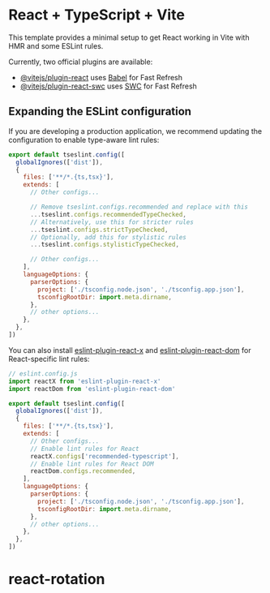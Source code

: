 # React + TypeScript + Vite

This template provides a minimal setup to get React working in Vite with HMR and some ESLint rules.

Currently, two official plugins are available:

- [@vitejs/plugin-react](https://github.com/vitejs/vite-plugin-react/blob/main/packages/plugin-react) uses [Babel](https://babeljs.io/) for Fast Refresh
- [@vitejs/plugin-react-swc](https://github.com/vitejs/vite-plugin-react/blob/main/packages/plugin-react-swc) uses [SWC](https://swc.rs/) for Fast Refresh

## Expanding the ESLint configuration

If you are developing a production application, we recommend updating the configuration to enable type-aware lint rules:

```js
export default tseslint.config([
  globalIgnores(['dist']),
  {
    files: ['**/*.{ts,tsx}'],
    extends: [
      // Other configs...

      // Remove tseslint.configs.recommended and replace with this
      ...tseslint.configs.recommendedTypeChecked,
      // Alternatively, use this for stricter rules
      ...tseslint.configs.strictTypeChecked,
      // Optionally, add this for stylistic rules
      ...tseslint.configs.stylisticTypeChecked,

      // Other configs...
    ],
    languageOptions: {
      parserOptions: {
        project: ['./tsconfig.node.json', './tsconfig.app.json'],
        tsconfigRootDir: import.meta.dirname,
      },
      // other options...
    },
  },
])
```

You can also install [eslint-plugin-react-x](https://github.com/Rel1cx/eslint-react/tree/main/packages/plugins/eslint-plugin-react-x) and [eslint-plugin-react-dom](https://github.com/Rel1cx/eslint-react/tree/main/packages/plugins/eslint-plugin-react-dom) for React-specific lint rules:

```js
// eslint.config.js
import reactX from 'eslint-plugin-react-x'
import reactDom from 'eslint-plugin-react-dom'

export default tseslint.config([
  globalIgnores(['dist']),
  {
    files: ['**/*.{ts,tsx}'],
    extends: [
      // Other configs...
      // Enable lint rules for React
      reactX.configs['recommended-typescript'],
      // Enable lint rules for React DOM
      reactDom.configs.recommended,
    ],
    languageOptions: {
      parserOptions: {
        project: ['./tsconfig.node.json', './tsconfig.app.json'],
        tsconfigRootDir: import.meta.dirname,
      },
      // other options...
    },
  },
])
```
# react-rotation
